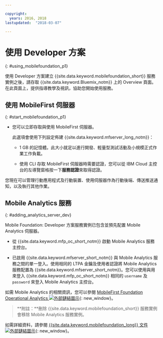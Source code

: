 ```yaml
---

copyright:
  years: 2016, 2018
lastupdated:  "2018-03-07"

---
```


#	使用 Developer 方案
{: #using_mobilefoundation_p1}

使用 Developer 方案建立 {{site.data.keyword.mobilefoundation_short}} 服務實例之後，請存取 {{site.data.keyword.Bluemix_notm}} 上的 Overview 頁面。在此頁面上，提供指導教學及視訊，協助您開始使用服務。

## 使用 MobileFirst 伺服器
{: #start_mobilefoundation_p1}
* 您可以立即存取與使用 MobileFirst 伺服器。

  此選項會使用下列設定佈建 {{site.data.keyword.mfserver_long_notm}}：
  *	1 GB 的記憶體。此大小就足以進行開發、輕量型測試活動及小規模正式作業工作負載。

  * 使用 CLI 存取 MobileFirst 伺服器時需要認證，您可以從 IBM Cloud 主控台的左導覽窗格按一下**服務認證**來取得認證。

<!--  The process of provisioning starts. This process takes about 10 minutes, and a message window indicates the progress of this operation. When complete a dashboard is displayed where you can see:
    *	The status of your server that is running (state, size).

    *	The server route created for you. Use this route in your mobile application to connect to the {{site.data.keyword.mfserver_short_notm}}.

    *	Your personal `username` and `password` to access the {{site.data.keyword.mfp_oc_short_notm}}. The `password` is hidden. Click **Show Password** icon to visualize it.

*	Click **Launch Console** to launch the {{site.data.keyword.mfp_oc_short_notm}}.-->

您現在可以管理行動應用程式及行動裝置、使用伺服器作為行動後端、傳送推送通知，以及執行其他作業。

## Mobile Analytics 服務
{: #adding_analytics_server_dev}

Mobile Foundation: Developer 方案服務實例已包含並預先配置 Mobile Analytics 伺服器。

<!-- You can now monitor your mobile application on {{site.data.keyword.mobilefirst}} server by adding a Mobile Analytics service to the {{site.data.keyword.mobilefoundation_short}} service instance. Developer plan creates the Mobile Analytics service in a container group with a single node having 1 GB memory.

* Click **Add Analytics** to add the Mobile Analytics service to the {{site.data.keyword.mobilefoundation_short}} service instance.

  The process of provisioning starts. This process takes about 10 minutes, and a message window indicates the progress of this operation.  -->

* 從 {{site.data.keyword.mfp_oc_short_notm}} 啟動 Mobile Analytics 服務主控台。

* 已啟用 {{site.data.keyword.mfserver_short_notm}} 與 Mobile Analytics 服務之間的單一登入。使用相同的 LTPA 金鑰及使用者認證將 Mobile Analytics 服務配置為 {{site.data.keyword.mfserver_short_notm}}。您可以使用與用來登入
{{site.data.keyword.mfp_oc_short_notm}} 相同的
`username` 及 `password` 來登入 Mobile Analytics 主控台。

如需 Mobile Analytics 的相關資訊，您可以參閱 [MobileFirst Foundation Operational Analytics ![外部鏈結圖示](../../icons/launch-glyph.svg "外部鏈結圖示")](https://mobilefirstplatform.ibmcloud.com/tutorials/en/foundation/8.0/analytics/){: new_window}。

> **附註：**刪除 {{site.data.keyword.mobilefoundation_short}} 服務實例會移除 Mobile Analytics 服務實例。

<!--##  Deleting Mobile Analytics service
{: #deleting_analytics_server_dev}

You can now delete the Mobile Analytics service that was added to the {{site.data.keyword.mobilefoundation_short}} service instance, from the {{site.data.keyword.mobilefoundation_short}} service dashboard.

* Click **Delete Analytics** to delete the  Mobile Analytics service that was added to the {{site.data.keyword.mobilefoundation_short}} service instance.

 Clicking **Delete Analytics** deletes the analytics server instance. The process of deleting analytics instance takes about 10 minutes. You can refresh the screen to view the updated status. Deletion of analytics instance reenables the **Add Analytics** button. If you choose to add the Mobile Analytics service again, you can click this button.


## Re-creating the MobileFirst server
{: #recreate_mobilefoundation_p1}

*	Click **Recreate** to re-create the server.

* This action stops your existing server and deletes the data. All the data in your mobile server is lost. A new server instance is created with an updated version, if available. This action takes a few minutes to complete.

##	Setting up advanced configuration
{: #using_mfs_advanced_p1}

Use the **Start Server with Advanced Configuration** from the `Overview` page to create the server with advanced or custom settings. You can also update the server settings to customize your server configuration by clicking the **Configuration** tab. {{site.data.keyword.mobilefoundation_short}} gives you access to some advanced settings.

*	From the **Topology** tab, you can select the server size and the number of instances you need. The default 1 GB server is enough for development and moderate testing.

  - Select the correct size for your server based on your need.

* **Nodes** displays the number of nodes that are created. This field is not editable in {{site.data.keyword.mobilefoundation_short}}: Developer. The number of nodes is defaulted to **1** in the Developer plan.-->

如需詳細資料，請參閱 [{{site.data.keyword.mobilefoundation_long}} 文件 ![外部鏈結圖示](../../icons/launch-glyph.svg "外部鏈結圖示")](https://www.ibm.com/support/knowledgecenter/SSHS8R_8.0.0/wl_welcome.html){: new_window}。
